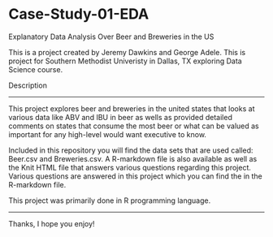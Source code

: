 # Case-Study-01-EDA
Explanatory Data Analysis Over Beer and Breweries in the US

This is a project created by Jeremy Dawkins and George Adele. This is project for Southern Methodist Univeristy in Dallas, TX exploring Data Science course. 


Description
_______________________________________________________

This project explores beer and breweries in the united states that looks at various data like ABV and IBU in beer as wells as provided detailed comments on states that consume the most beer or what can be valued as important for any high-level would want executive to know.

Included in this repository you will find the data sets that are used called: Beer.csv and Breweries.csv.
A R-markdown file is also available as well as the Knit HTML file that answers various questions regarding this project. 
Various questions are answered in this project which you can find the in the R-markdown file. 


This project was primarily done in R programming language. 
__________________________________________________________


Thanks, I hope you enjoy!
